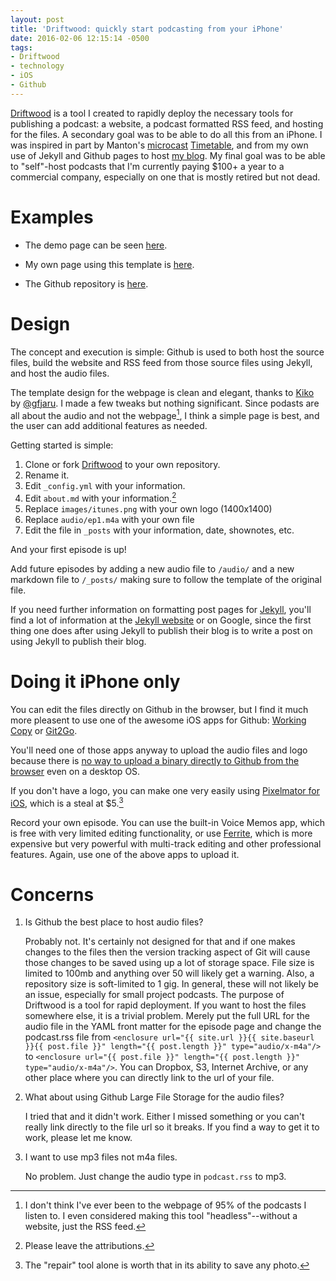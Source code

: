 ```yaml
---
layout: post
title: 'Driftwood: quickly start podcasting from your iPhone'
date: 2016-02-06 12:15:14 -0500
tags: 
- Driftwood
- technology
- iOS
- Github
---
```

 [Driftwood](https://github.com/LK64076007A/driftwood) is a tool I created to rapidly deploy the necessary tools for publishing a podcast: a website, a podcast formatted RSS feed, and hosting for the files. A secondary goal was to be able to do all this from an iPhone. I was inspired in part by Manton's [microcast](http://www.manton.org/2016/01/new-podcast-timetable.html) [Timetable](http://timetable.manton.org), and from my own use of Jekyll and Github pages to host [my blog](http://soitscometothis.net). My final goal was to be able to "self"-host podcasts that I'm currently paying $100+ a year to a commercial company, especially on one that is mostly retired but not dead. 

# Examples

- The demo page can be seen [here](http://soitscometothis.net/driftwood).

- My own page using this template is [here](http://soitscometothis.net/microcast).

- The Github repository is [here](https://github.com/LK64076007A/driftwood).

# Design

The concept and execution is simple: Github is used to both host the source files, build the website and RSS feed from those source files using Jekyll, and host the audio files.

The template design for the webpage is clean and elegant, thanks to [Kiko](http://github.com/gfjaru/Kiko) by [@gfjaru](https://twitter.com/gfjaru). I made a few tweaks but nothing significant. Since podasts are all about the audio and not the webpage[^160206103026], I think a simple page is best, and the user can add additional features as needed. 

Getting started is simple:

1. Clone or fork [Driftwood](https://github.com/LK64076007A/driftwood) to your own repository.
1. Rename it.
1. Edit `_config.yml` with your information.
1. Edit  `about.md` with your information.[^160206105149]
1. Replace `images/itunes.png` with your own logo (1400x1400)
1. Replace `audio/ep1.m4a` with your own file
1. Edit the file in `_posts` with your information, date, shownotes, etc.

And your first episode is up!

Add future episodes by adding a new audio file to `/audio/` and a new markdown file to `/_posts/` making sure to follow the template of the original file.

If you need further information on formatting post pages for [Jekyll](http://jekyllrb.com/), you'll find a lot of information at the [Jekyll website](http://jekyllrb.com/) or on Google, since the first thing one does after using Jekyll to publish their blog is to write a post on using Jekyll to publish their blog.

# Doing it iPhone only

You can edit the files directly on Github in the browser, but I find it much more pleasent to use one of the awesome iOS apps for Github: [Working Copy](https://itunes.apple.com/us/app/working-copy/id896694807?mt=8&uo=4&at=11l4RT) or [Git2Go](https://itunes.apple.com/us/app/git2go-git-client-you-always/id963577401?mt=8&uo=4&at=11l4RT). 

You'll need one of those apps anyway to upload the audio files and logo because there is [no way to upload a binary directly to Github from the browser](http://stackoverflow.com/questions/29053961/upload-a-binary-file-using-browser-to-github) even on a desktop OS. 

If you don't have a logo, you can make one very easily using [Pixelmator for iOS](https://itunes.apple.com/us/app/pixelmator/id924695435?mt=8&ign-mpt=uo%3D4&at=11l4RT), which is a steal at $5.[^160206113949]

Record your own episode. You can use the built-in Voice Memos app, which is free with very limited editing functionality, or use [Ferrite](https://itunes.apple.com/us/app/ferrite-recording-studio/id1018780185?mt=8&at=11l4RT), which is more expensive but very powerful with multi-track editing and other professional features. Again, use one of the above apps to upload it. 

# Concerns

1. Is Github the best place to host audio files? 

    Probably not. It's certainly not designed for that and if one makes changes to the files then the version tracking aspect of Git will cause those changes to be saved using up a lot of storage space. File size is limited to 100mb and anything over 50 will likely get a warning. Also, a repository size is soft-limited to 1 gig. In general, these will not likely be an issue, especially for small project podcasts. The purpose of Driftwood is a tool for rapid deployment. If you want to host the files somewhere else, it is a trivial problem. Merely put the full URL for the audio file in the YAML front matter for the episode page and change the podcast.rss file from `<enclosure url="{{ site.url }}{{ site.baseurl }}{{ post.file }}" length="{{ post.length }}" type="audio/x-m4a"/>` to `<enclosure url="{{ post.file }}" length="{{ post.length }}" type="audio/x-m4a"/>`. You can Dropbox, S3, Internet Archive, or any other place where you can directly link to the url of your file. 

1. What about using Github Large File Storage for the audio files?

    I tried that and it didn't work. Either I missed something or you can't really link directly to the file url so it breaks. If you find a way to get it to work, please let me know. 

1. I want to use mp3 files not m4a files.

    No problem. Just change the audio type in `podcast.rss` to mp3. 



[^160206103026]: I don't think I've ever been to the webpage of 95% of the podcasts I listen to. I even considered making this tool "headless"--without a website, just the RSS feed.

[^160206105149]: Please leave the attributions.

[^160206113949]: The "repair" tool alone is worth that in its ability to save any photo.